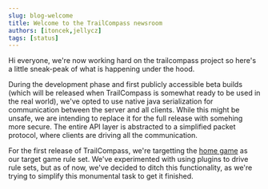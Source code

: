 ```yaml
---
slug: blog-welcome
title: Welcome to the TrailCompass newsroom
authors: [itoncek,jellycz]
tags: [status]
---
```

Hi everyone,
we're now working hard on the trailcompass project so here's a little sneak-peak of what is happening under the hood.
<!-- truncate -->
During the development phase and first publicly accessible beta builds (which will be released when TrailCompass is somewhat ready to be used in the real world), we've opted to use native java serialization for communication between the server and all clients. While this might be unsafe, we are intending to replace it for the full release with somehing more secure. The entire API layer is abstracted to a simplified packet protocol, where clients are driving all the communication.

For the first release of TrailCompass, we're targetting the [home game](https://store.nebula.tv/collections/nebula/products/hideandseek) as our target game rule set. We've experimented with using plugins to drive rule sets, but as of now, we've decided to ditch this functionality, as we're trying to simplify this monumental task to get it finished.